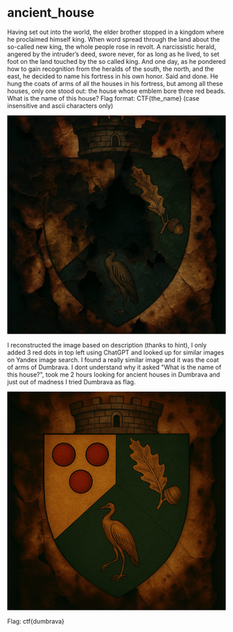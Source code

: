# ancient_house

Having set out into the world, the elder brother stopped in a kingdom where he proclaimed himself king. When word spread through the land about the so-called new king, the whole people rose in revolt. A narcissistic herald, angered by the intruder’s deed, swore never, for as long as he lived, to set foot on the land touched by the so called king. And one day, as he pondered how to gain recognition from the heralds of the south, the north, and the east, he decided to name his fortress in his own honor. Said and done. He hung the coats of arms of all the houses in his fortress, but among all these houses, only one stood out: the house whose emblem bore three red beads.
What is the name of this house?
Flag format: CTF{the_name} (case insensitive and ascii characters only)

![attached](https://github.com/TedyonGit/AC-UPT-ControluDeCalitate-WriteUps/blob/main/ancient_house/image.jpg)

I reconstructed the image based on description (thanks to hint), I only added 3 red dots in top left using ChatGPT and looked up for similar images on Yandex image search. I found a really similar image and it was the coat of arms of Dumbrava. I dont understand why it asked "What is the name of this house?", took me 2 hours looking for ancient houses in Dumbrava and just out of madness I tried Dumbrava as flag.

![reconstruct](https://github.com/TedyonGit/AC-UPT-ControluDeCalitate-WriteUps/blob/main/ancient_house/reconstruct.png)

Flag: ctf{dumbrava}

